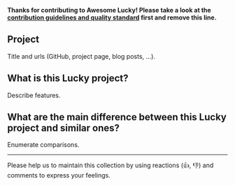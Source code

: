 **Thanks for contributing to Awesome Lucky! Please take a look at the [contribution guidelines and quality standard](https://github.com/andrewmcodes/awesome-lucky/blob/master/CONTRIBUTING.md) first and remove this line.**

## Project

Title and urls (GitHub, project page, blog posts, ...).

## What is this Lucky project?

Describe features.

## What are the main difference between this Lucky project and similar ones?

Enumerate comparisons.

---

Please help us to maintain this collection by using reactions (:+1:, :-1:) and comments to express your feelings.
